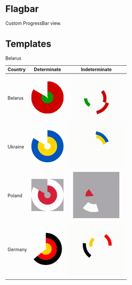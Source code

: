 Flagbar
=======

Custom ProgressBar view.

Templates
=======

Belarus


| Country | Determinate | Indeterminate |
| :------------ |:---------------:|:-----:|
| Belarus      |<img src="https://raw.githubusercontent.com/pahanez/flagbar/master/img/belarus.png">|<img src="https://raw.githubusercontent.com/pahanez/flagbar/master/img/belarus_int.gif">|
| Ukraine      |<img src="https://raw.githubusercontent.com/pahanez/flagbar/master/img/ukraine.png">|<img src="https://raw.githubusercontent.com/pahanez/flagbar/master/img/ukraine_int.gif">|
| Poland |<img src="https://raw.githubusercontent.com/pahanez/flagbar/master/img/poland.png">|<img src="https://raw.githubusercontent.com/pahanez/flagbar/master/img/poland_int.gif">|
| Germany |<img src="https://raw.githubusercontent.com/pahanez/flagbar/master/img/germany.png">|<img src="https://raw.githubusercontent.com/pahanez/flagbar/master/img/germany_int.gif">|





